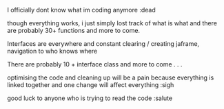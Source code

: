 I officially dont know what im coding anymore :dead

though everything works, i just simply lost track of what is what and there are probably 30+ functions and more to come.

Interfaces are everywhere and constant clearing / creating jaframe, navigation to who knows where

There are probably 10 + interface class and more to come . . .

optimising the code and cleaning up will be a pain because everything is linked together and one change will affect everything :sigh

good luck to anyone who is trying to read the code :salute
